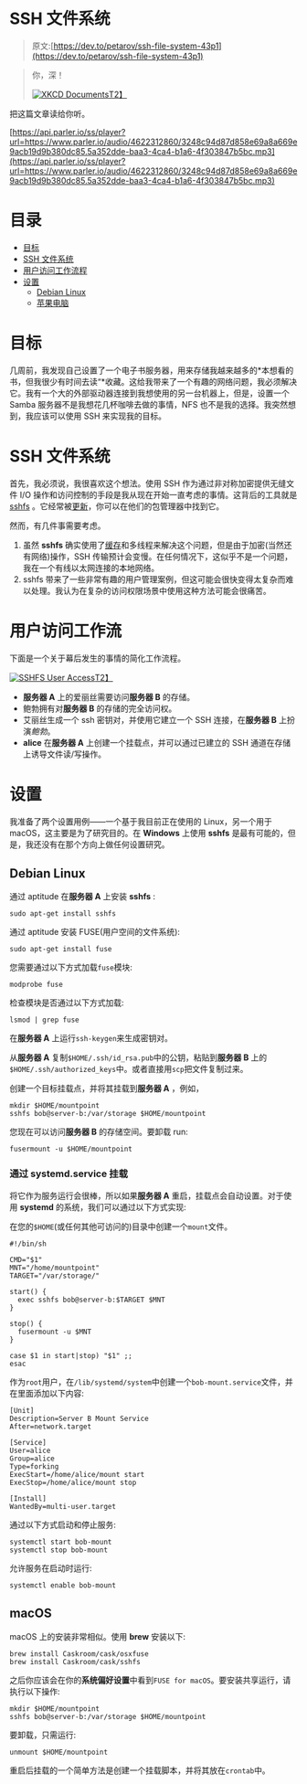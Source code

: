 # SSH 文件系统

> 原文:[https://dev.to/petarov/ssh-file-system-43p1](https://dev.to/petarov/ssh-file-system-43p1)

> 你，深！
> 
> [![XKCD Documents](../Images/fbf7a01fc5022ea2697ecfe944639e1c.png)T2】](https://xkcd.com/1360)

把这篇文章读给你听。

[https://api.parler.io/ss/player?url=https://www.parler.io/audio/4622312860/3248c94d87d858e69a8a669e9acb19d9b380dc85.5a352dde-baa3-4ca4-b1a6-4f303847b5bc.mp3](https://api.parler.io/ss/player?url=https://www.parler.io/audio/4622312860/3248c94d87d858e69a8a669e9acb19d9b380dc85.5a352dde-baa3-4ca4-b1a6-4f303847b5bc.mp3)

# 目录

*   [目标](#goal)
*   [SSH 文件系统](#sshfs)
*   [用户访问工作流程](#user-access)
*   [设置](#setup)
    *   [Debian Linux](#setup-debian)
    *   [苹果电脑](#setup-macos)

# 目标

几周前，我发现自己设置了一个电子书服务器，用来存储我越来越多的*本想看的书，但我很少有时间去读“*收藏。这给我带来了一个有趣的网络问题，我必须解决它。我有一个大的外部驱动器连接到我想使用的另一台机器上，但是，设置一个 Samba 服务器不是我想花几杯咖啡去做的事情，NFS 也不是我的选择。我突然想到，我应该可以使用 SSH 来实现我的目标。

# SSH 文件系统

首先，我必须说，我很喜欢这个想法。使用 SSH 作为通过非对称加密提供无缝文件 I/O 操作和访问控制的手段是我从现在开始一直考虑的事情。这背后的工具就是 [sshfs](https://github.com/libfuse/sshfs) 。它经常被[更新](https://github.com/libfuse/sshfs/blob/master/ChangeLog.rst)，你可以在他们的包管理器中找到它。

然而，有几件事需要考虑。

1.  虽然 **sshfs** 确实使用了[缓存](https://github.com/libfuse/sshfs/blob/master/cache.c)和多线程来解决这个问题，但是由于加密(当然还有网络)操作，SSH 传输预计会变慢。在任何情况下，这似乎不是一个问题，我在一个有线以太网连接的本地网络。
2.  sshfs 带来了一些非常有趣的用户管理案例，但这可能会很快变得太复杂而难以处理。我认为在复杂的访问权限场景中使用这种方法可能会很痛苦。

# 用户访问工作流

下面是一个关于幕后发生的事情的简化工作流程。

[![SSHFS User Access](../Images/91d931c8abd8d64e8cb6f85d134261c2.png)T2】](http://i.imgur.com/7YPQPBA.png)

*   **服务器 A** 上的爱丽丝需要访问**服务器 B** 的存储。
*   鲍勃拥有对**服务器 B** 的存储的完全访问权。
*   艾丽丝生成一个 ssh 密钥对，并使用它建立一个 SSH 连接，在**服务器 B** 上扮演*鲍勃*。
*   **alice** 在**服务器 A** 上创建一个挂载点，并可以通过已建立的 SSH 通道在存储上诱导文件读/写操作。

# 设置

我准备了两个设置用例——一个基于我目前正在使用的 Linux，另一个用于 macOS，这主要是为了研究目的。在 **Windows** 上使用 **sshfs** 是最有可能的，但是，我还没有在那个方向上做任何设置研究。

## Debian Linux

通过 aptitude 在**服务器 A** 上安装 **sshfs** :

```
sudo apt-get install sshfs 
```

通过 aptitude 安装 FUSE(用户空间的文件系统):

```
sudo apt-get install fuse 
```

您需要通过以下方式加载`fuse`模块:

```
modprobe fuse 
```

检查模块是否通过以下方式加载:

```
lsmod | grep fuse 
```

在**服务器 A** 上运行`ssh-keygen`来生成密钥对。

从**服务器 A** 复制`$HOME/.ssh/id_rsa.pub`中的公钥，粘贴到**服务器 B** 上的`$HOME/.ssh/authorized_keys`中。或者直接用`scp`把文件复制过来。

创建一个目标挂载点，并将其挂载到**服务器 A** ，例如，

```
mkdir $HOME/mountpoint
sshfs bob@server-b:/var/storage $HOME/mountpoint 
```

您现在可以访问**服务器 B** 的存储空间。要卸载 run:

```
fusermount -u $HOME/mountpoint 
```

### 通过 systemd.service 挂载

将它作为服务运行会很棒，所以如果**服务器 A** 重启，挂载点会自动设置。对于使用 **systemd** 的系统，我们可以通过以下方式实现:

在您的`$HOME`(或任何其他可访问的)目录中创建一个`mount`文件。

```
#!/bin/sh

CMD="$1"
MNT="/home/mountpoint"
TARGET="/var/storage/"

start() {
  exec sshfs bob@server-b:$TARGET $MNT
}

stop() {
  fusermount -u $MNT
}

case $1 in start|stop) "$1" ;;
esac 
```

作为`root`用户，在`/lib/systemd/system`中创建一个`bob-mount.service`文件，并在里面添加以下内容:

```
[Unit]
Description=Server B Mount Service
After=network.target

[Service]
User=alice
Group=alice
Type=forking
ExecStart=/home/alice/mount start
ExecStop=/home/alice/mount stop

[Install]
WantedBy=multi-user.target 
```

通过以下方式启动和停止服务:

```
systemctl start bob-mount
systemctl stop bob-mount 
```

允许服务在启动时运行:

```
systemctl enable bob-mount 
```

## macOS

macOS 上的安装非常相似。使用 **brew** 安装以下:

```
brew install Caskroom/cask/osxfuse
brew install Caskroom/cask/sshfs 
```

之后你应该会在你的**系统偏好设置**中看到`FUSE for macOS`。要安装共享运行，请执行以下操作:

```
mkdir $HOME/mountpoint
sshfs bob@server-b:/var/storage $HOME/mountpoint 
```

要卸载，只需运行:

```
unmount $HOME/mountpoint 
```

重启后挂载的一个简单方法是创建一个挂载脚本，并将其放在`crontab`中。
